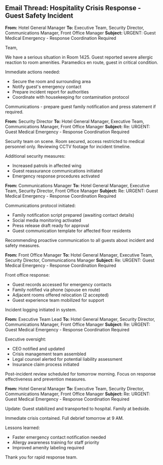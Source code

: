 ## Email Thread: Hospitality Crisis Response - Guest Safety Incident

**From:** Hotel General Manager
**To:** Executive Team, Security Director, Communications Manager, Front Office Manager
**Subject:** URGENT: Guest Medical Emergency - Response Coordination Required

Team,

We have a serious situation in Room 1425. Guest reported severe allergic reaction to room amenities. Paramedics en route, guest in critical condition.

Immediate actions needed:
- Secure the room and surrounding area
- Notify guest's emergency contact
- Prepare incident report for authorities
- Coordinate with housekeeping for contamination protocol

Communications - prepare guest family notification and press statement if required.

**From:** Security Director
**To:** Hotel General Manager, Executive Team, Communications Manager, Front Office Manager
**Subject:** Re: URGENT: Guest Medical Emergency - Response Coordination Required

Security team on scene. Room secured, access restricted to medical personnel only. Reviewing CCTV footage for incident timeline.

Additional security measures:
- Increased patrols in affected wing
- Guest reassurance communications initiated
- Emergency response procedures activated

**From:** Communications Manager
**To:** Hotel General Manager, Executive Team, Security Director, Front Office Manager
**Subject:** Re: URGENT: Guest Medical Emergency - Response Coordination Required

Communications protocol initiated:
- Family notification script prepared (awaiting contact details)
- Social media monitoring activated
- Press release draft ready for approval
- Guest communication template for affected floor residents

Recommending proactive communication to all guests about incident and safety measures.

**From:** Front Office Manager
**To:** Hotel General Manager, Executive Team, Security Director, Communications Manager
**Subject:** Re: URGENT: Guest Medical Emergency - Response Coordination Required

Front office response:
- Guest records accessed for emergency contacts
- Family notified via phone (spouse en route)
- Adjacent rooms offered relocation (2 accepted)
- Guest experience team mobilized for support

Incident logging initiated in system.

**From:** Executive Team Lead
**To:** Hotel General Manager, Security Director, Communications Manager, Front Office Manager
**Subject:** Re: URGENT: Guest Medical Emergency - Response Coordination Required

Executive oversight:
- CEO notified and updated
- Crisis management team assembled
- Legal counsel alerted for potential liability assessment
- Insurance claim process initiated

Post-incident review scheduled for tomorrow morning. Focus on response effectiveness and prevention measures.

**From:** Hotel General Manager
**To:** Executive Team, Security Director, Communications Manager, Front Office Manager
**Subject:** Re: URGENT: Guest Medical Emergency - Response Coordination Required

Update: Guest stabilized and transported to hospital. Family at bedside.

Immediate crisis contained. Full debrief tomorrow at 9 AM.

Lessons learned:
- Faster emergency contact notification needed
- Allergy awareness training for staff priority
- Improved amenity labeling required

Thank you for rapid response team.
